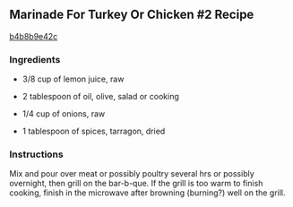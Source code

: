 ## Marinade For Turkey Or Chicken #2 Recipe

[b4b8b9e42c](http://cookeatshare.com/recipes/marinade-for-turkey-or-chicken-2-40988)

### Ingredients

 - 3/8 cup of lemon juice, raw

 - 2 tablespoon of oil, olive, salad or cooking

 - 1/4 cup of onions, raw

 - 1 tablespoon of spices, tarragon, dried

### Instructions

Mix and pour over meat or possibly poultry several hrs or possibly overnight, then grill on the bar-b-que. If the grill is too warm to finish cooking, finish in the microwave after browning (burning?) well on the grill.
